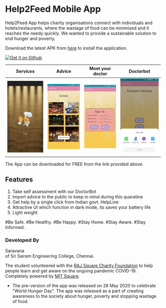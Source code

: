 # Help2Feed Mobile App
Help2Feed App helps charity organisations connect with individuals and hotels/restaurants, where the wastage of food can be minimised and it reaches the needy quickly. 
We wanted to provide a sustainable solution to end hunger and poverty. 

Download the latest APK from [here](https://github.com/Mithileysh/Help2Feed/releases/download/v1.0/help2feed_v1.apk) to install the application.

<td align="center"><a href="https://github.com/Mithileysh/Help2Feed/releases/download/v1.0/help2feed_v1.apk"><img src="https://user-images.githubusercontent.com/663460/26973090-f8fdc986-4d14-11e7-995a-e7c5e79ed925.png" alt="Get it on Github" height="68"></a></td>


Services | Advice  | Meet your doctor | Doctorbot
:-------------------------:|:-------------------------:|:-------------------------:|:-------------------------:
![image](https://github.com/Mithileysh/Help2Feed/blob/master/Figures/image1.jpeg)  |  ![image](https://github.com/Mithileysh/Help2Feed/blob/master/Figures/image2.jpeg) |  ![image](https://github.com/Mithileysh/Help2Feed/blob/master/Figures/image3.jpeg) |  ![image](https://github.com/Mithileysh/Help2Feed/blob/master/Figures/image4.jpeg)


The App can be downloaded for FREE from the link provided above.  
## Features
1. Take self assessment with our DoctorBot
2. Import advice to the public to keep in mind during this quaratine
3. Get help by a single click from Indian govt. HelpLine
4. Attractive UI which function in dark mode, its saves your battery life
5. Light weight

#Be Safe. #Be Healthy. #Be Happy. 
#Stay Home. #Stay Aware. #Stay Informed.

### Developed By
Saravana\
of Sri Sairam Engineering College, Chennai.

The student volunteered with the [RAJ Square Charity Foundation](https://www.rajsquare.com) to help people learn and get aware on the ongoing pandemic COVID-19. Completely powered by [MIT Square](https://www.mitsquare.com).

- The pre-version of the app was released on 28 May 2020 to celebrate "World Hunger Day". 
  The app was released as a part of creating awareness to the society about hunger, poverty and stopping wastage of food. 



